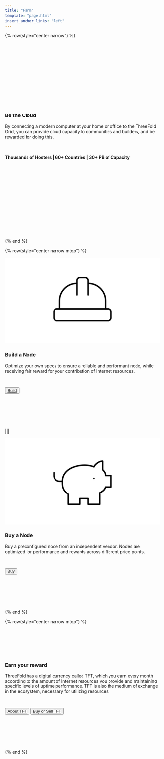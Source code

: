 ```yaml
---
title: "Farm"
template: "page.html"
insert_anchor_links: "left"
---
```


<!-- section 1 (be the Internet) -->

{% row(style="center narrow") %}

<br>
<br>
<br>
<br>
<br>
<br>
<br>
<br>
<br>
<br>
<br>
<br>

### **Be the Cloud**

By connecting a modern computer at your home or office to the ThreeFold Grid, you can provide cloud capacity to communities and builders, and be rewarded for doing this.

<br>

#### **Thousands** of Hosters | **60+** Countries | **30+** PB of Capacity

<br>
<br>
<br>
<br>
<br>
<br>
<br>
<br>
<br>
<br>
<br>
<br>
<br>

{% end %}

{% row(style="center narrow mtop") %}

![Image](build.png#medium)

### **Build a Node**

Optimize your own specs to ensure a reliable and performant node, while receiving fair reward for your contribution of Internet resources.

<br>

<button>[Build](https://manual.grid.tf/farmers/3node_building/3node_building.html)</button>

<br>
<br>
<br>
<br>
<br>

|||

![Image](buy.png#medium)

### **Buy a Node**

Buy a preconfigured node from an independent vendor. Nodes are optimized for performance and rewards across different price points.

<br>

<button>[Buy](https://marketplace.3node.global/)</button>

<br>
<br>
<br>
<br>
<br>

{% end %}

{% row(style="center narrow mtop") %}

<br>
<br>
<br>
<br>
<br>

### **Earn your reward**

ThreeFold has a digital currency called TFT, which you earn every month according to the amount of Internet resources you provide and maintaining specific levels of uptime performance. TFT is also the medium of exchange in the ecosystem, necessary for utilizing resources.

<br>

<button>[About TFT](https://manual.grid.tf/threefold_token/threefold_token.html)</button>
<button>[Buy or Sell TFT](https://manual.grid.tf/threefold_token/buy_sell_tft/buy_sell_tft.html)</button>

<br>
<br>
<br>
<br>
<br>

{% end %}